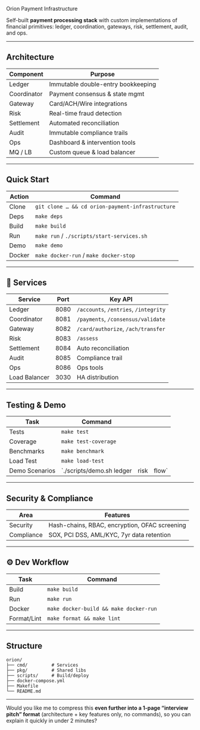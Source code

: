 Orion Payment Infrastructure

Self-built **payment processing stack** with custom implementations of financial primitives: ledger, coordination, gateways, risk, settlement, audit, and ops.

---

##  Architecture

| Component   | Purpose                            |
| ----------- | ---------------------------------- |
| Ledger      | Immutable double-entry bookkeeping |
| Coordinator | Payment consensus & state mgmt     |
| Gateway     | Card/ACH/Wire integrations         |
| Risk        | Real-time fraud detection          |
| Settlement  | Automated reconciliation           |
| Audit       | Immutable compliance trails        |
| Ops         | Dashboard & intervention tools     |
| MQ / LB     | Custom queue & load balancer       |

---

##  Quick Start

| Action | Command                                          |
| ------ | ------------------------------------------------ |
| Clone  | `git clone … && cd orion-payment-infrastructure` |
| Deps   | `make deps`                                      |
| Build  | `make build`                                     |
| Run    | `make run` / `./scripts/start-services.sh`       |
| Demo   | `make demo`                                      |
| Docker | `make docker-run` / `make docker-stop`           |

---

## 🔧 Services

| Service       | Port | Key API                               |
| ------------- | ---- | ------------------------------------- |
| Ledger        | 8080 | `/accounts`, `/entries`, `/integrity` |
| Coordinator   | 8081 | `/payments`, `/consensus/validate`    |
| Gateway       | 8082 | `/card/authorize`, `/ach/transfer`    |
| Risk          | 8083 | `/assess`                             |
| Settlement    | 8084 | Auto reconciliation                   |
| Audit         | 8085 | Compliance trail                      |
| Ops           | 8086 | Ops tools                             |
| Load Balancer | 3030 | HA distribution                       |

---

## Testing & Demo

| Task           | Command                    |      |        |
| -------------- | -------------------------- | ---- | ------ |
| Tests          | `make test`                |      |        |
| Coverage       | `make test-coverage`       |      |        |
| Benchmarks     | `make benchmark`           |      |        |
| Load Test      | `make load-test`           |      |        |
| Demo Scenarios | \`./scripts/demo.sh ledger | risk | flow\` |

---

##  Security & Compliance

| Area       | Features                                      |
| ---------- | --------------------------------------------- |
| Security   | Hash-chains, RBAC, encryption, OFAC screening |
| Compliance | SOX, PCI DSS, AML/KYC, 7yr data retention     |

---

## ⚙️ Dev Workflow

| Task        | Command                                |
| ----------- | -------------------------------------- |
| Build       | `make build`                           |
| Run         | `make run`                             |
| Docker      | `make docker-build && make docker-run` |
| Format/Lint | `make format && make lint`             |

---

##  Structure

```
orion/
├── cmd/         # Services
├── pkg/         # Shared libs
├── scripts/     # Build/deploy
├── docker-compose.yml
├── Makefile
└── README.md
```

---

Would you like me to compress this **even further into a 1-page “interview pitch” format** (architecture + key features only, no commands), so you can explain it quickly in under 2 minutes?
